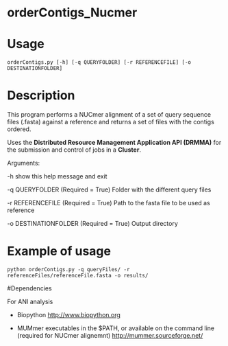 # orderContigs_Nucmer

# Usage 

`orderContigs.py [-h] [-q QUERYFOLDER] [-r REFERENCEFILE] [-o DESTINATIONFOLDER]`

# Description 

This program performs a NUCmer alignment of a set of query sequence files (.fasta) against a reference and returns a set of files with the contigs ordered. 

Uses the **Distributed Resource Management Application API (DRMMA)** for the submission and control of jobs in a **Cluster**.

Arguments:
 
  -h show this help message and exit

  -q QUERYFOLDER (Required = True)
  			Folder with the different query files

  -r REFERENCEFILE (Required = True)
  			Path to the fasta file to be used as reference

  -o DESTINATIONFOLDER (Required = True)
  			Output directory
  

# Example of usage


`python orderContigs.py -q queryFiles/ -r referenceFiles/referenceFile.fasta -o results/`


#Dependencies

For ANI analysis

* Biopython http://www.biopython.org

* MUMmer executables in the $PATH, or available on the command line (required for NUCmer alignemnt) http://mummer.sourceforge.net/
